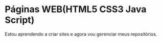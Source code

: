 # Páginas WEB(HTML5 CSS3 Java Script)
 Estou aprendendo a criar sites e agora vou gerenciar meus repositórios.
